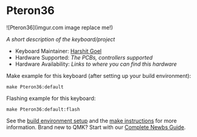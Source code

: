 # Pteron36

![Pteron36](imgur.com image replace me!)

*A short description of the keyboard/project*

* Keyboard Maintainer: [Harshit Goel](https://github.com/yourusername)
* Hardware Supported: *The PCBs, controllers supported*
* Hardware Availability: *Links to where you can find this hardware*

Make example for this keyboard (after setting up your build environment):

    make Pteron36:default

Flashing example for this keyboard:

    make Pteron36:default:flash

See the [build environment setup](https://docs.qmk.fm/#/getting_started_build_tools) and the [make instructions](https://docs.qmk.fm/#/getting_started_make_guide) for more information. Brand new to QMK? Start with our [Complete Newbs Guide](https://docs.qmk.fm/#/newbs).
